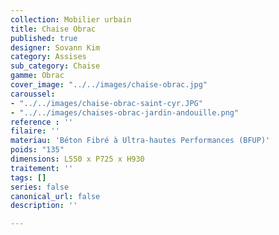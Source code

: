 ```yaml
---
collection: Mobilier urbain
title: Chaise Obrac
published: true
designer: Sovann Kim
category: Assises
sub_category: Chaise
gamme: Obrac
cover_image: "../../images/chaise-obrac.jpg"
caroussel:
- "../../images/chaise-obrac-saint-cyr.JPG"
- "../../images/chaises-obrac-jardin-andouille.png"
reference : ''
filaire: ''
materiau: 'Béton Fibré à Ultra-hautes Performances (BFUP)'
poids: "135"
dimensions: L550 x P725 x H930
traitement: ''
tags: []
series: false
canonical_url: false
description: ''

---
```

